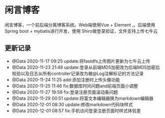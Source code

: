 # 闲言博客
闲言博客，一个前后端分离博客系统。Web端使用Vue + Element ,。后端使用Spring boot + mybatis进行开发，使用 Shiro做登录验证，文件支持上传七牛云
## 更新记录
- @Data 2020-11-17 09:25        update:将fastdfs上传图片更新为七牛云上传
- @Data 2020-11-23 21:48        update:登录从前端MD5加密改为后端MD5加密后校验以及日志从所有controller记录改为被@Log注解标记的方法记录
- @Data 2020-11-24 11:25        add:添加注册时上传头像功能
- @Data 2020-11-25 11:46        fix:数据库时间问题and前端页面小调整
- @Data 2020-11-27 19:58        fix:登录注册页面滚动条问题
- @Data 2020-11-29 00:51        update:将富文本编辑器换为markdown编辑器
- @Data 2020-12-01 08:30        update:修改markdown代码块样式
- @Data 2020-12-01 08:57        fix:手机访问登录注册页面时样式体验差